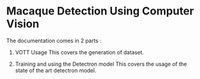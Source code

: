 # Macaque Detection Using Computer Vision

The documentation comes in 2 parts : 
1. VOTT Usage 
	This covers the generation of dataset.

2. Training and using the Detectron model
	This covers the usage of the state of the art detectron model.
